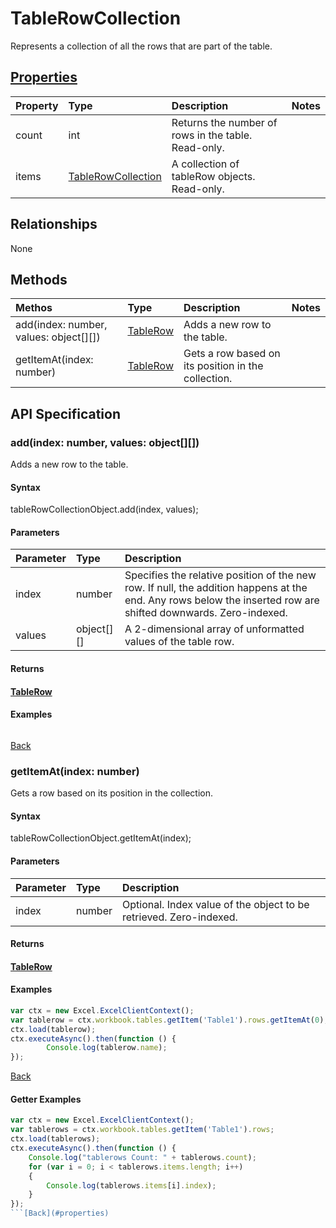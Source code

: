 # TableRowCollection

Represents a collection of all the rows that are part of the table.

## [Properties](#getter-examples)
| Property       | Type    |Description|Notes |
|:---------------|:--------|:----------|:-----|
|count|int|Returns the number of rows in the table. Read-only.||
|items|[TableRowCollection](tablerowcollection.md)|A collection of tableRow objects. Read-only.||

## Relationships
None

## Methods
| Methos           | Type    |Description|Notes |
|:---------------|:--------|:----------|:-----|
|add(index: number, values: object[][])|[TableRow](tablerow.md)|Adds a new row to the table.||
|getItemAt(index: number)|[TableRow](tablerow.md)|Gets a row based on its position in the collection.||

## API Specification

### add(index: number, values: object[][])
Adds a new row to the table.

#### Syntax
tableRowCollectionObject.add(index, values);

#### Parameters
| Parameter       | Type    |Description|
|:---------------|:--------|:----------|
|index|number|Specifies the relative position of the new row. If null, the addition happens at the end. Any rows below the inserted row are shifted downwards. Zero-indexed.|
|values|object[][]|A 2-dimensional array of unformatted values of the table row.|
#### Returns
#### [TableRow](tablerow.md)

#### Examples
```js

```

[Back](#methods)

### getItemAt(index: number)
Gets a row based on its position in the collection.

#### Syntax
tableRowCollectionObject.getItemAt(index);

#### Parameters
| Parameter       | Type    |Description|
|:---------------|:--------|:----------|
|index|number|Optional. Index value of the object to be retrieved. Zero-indexed.|
#### Returns
#### [TableRow](tablerow.md)

#### Examples

```js
var ctx = new Excel.ExcelClientContext();
var tablerow = ctx.workbook.tables.getItem('Table1').rows.getItemAt(0);
ctx.load(tablerow);
ctx.executeAsync().then(function () {
		Console.log(tablerow.name);
});
```

[Back](#methods)

#### Getter Examples

```js
var ctx = new Excel.ExcelClientContext();
var tablerows = ctx.workbook.tables.getItem('Table1').rows;
ctx.load(tablerows);
ctx.executeAsync().then(function () {
	Console.log("tablerows Count: " + tablerows.count);
	for (var i = 0; i < tablerows.items.length; i++)
	{
		Console.log(tablerows.items[i].index);
	}
});
```[Back](#properties)
